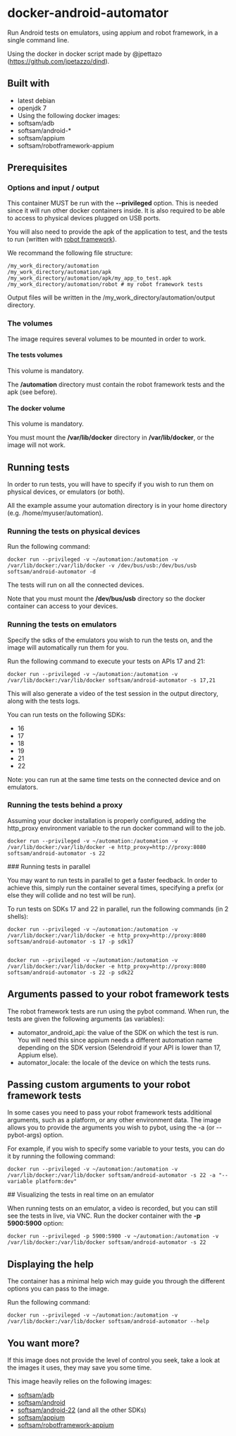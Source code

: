 # docker-android-automator
Run Android tests on emulators, using appium and robot framework, in a single command line.

Using the docker in docker script made by @jpettazo (https://github.com/jpetazzo/dind).

## Built with
- latest debian
- openjdk 7
- Using the following docker images:
 - softsam/adb
 - softsam/android-*
 - softsam/appium
 - softsam/robotframework-appium

## Prerequisites

### Options and input / output

This container MUST be run with the __--privileged__ option. This is needed since it will run other docker containers inside. It is also required to be able to access to physical devices plugged on USB ports.

You will also need to provide the apk of the application to test, and the tests to run (written with [robot framework](http://robotframework.org)).

We recommand the following file structure:

    /my_work_directory/automation
    /my_work_directory/automation/apk
    /my_work_directory/automation/apk/my_app_to_test.apk
    /my_work_directory/automation/robot # my robot framework tests

Output files will be written in the /my_work_directory/automation/output directory.

### The volumes

The image requires several volumes to be mounted in order to work.

#### The tests volumes
This volume is mandatory.

The __/automation__ directory must contain the robot framework tests and the apk (see before).

#### The docker volume
This volume is mandatory.

You must mount the __/var/lib/docker__ directory in __/var/lib/docker__, or the image will not work.

## Running tests

In order to run tests, you will have to specify if you wish to run them on physical devices, or emulators (or both).

All the example assume your automation directory is in your home directory (e.g. /home/myuser/automation).

### Running the tests on physical devices

Run the following command:

    docker run --privileged -v ~/automation:/automation -v /var/lib/docker:/var/lib/docker -v /dev/bus/usb:/dev/bus/usb softsam/android-automator -d

The tests will run on all the connected devices.

Note that you must mount the __/dev/bus/usb__ directory so the docker container can access to your devices.

### Running the tests on emulators

Specify the sdks of the emulators you wish to run the tests on, and the image will automatically run them for you.


Run the following command to execute your tests on APIs 17 and 21:

    docker run --privileged -v ~/automation:/automation -v /var/lib/docker:/var/lib/docker softsam/android-automator -s 17,21

This will also generate a video of the test session in the output directory, along with the tests logs.

You can run tests on the following SDKs:

- 16
- 17
- 18
- 19
- 21
- 22

Note: you can run at the same time tests on the connected device and on emulators.

### Running the tests behind a proxy

Assuming your docker installation is properly configured, adding the http_proxy environment variable to the run docker command will to the job.

    docker run --privileged -v ~/automation:/automation -v /var/lib/docker:/var/lib/docker -e http_proxy=http://proxy:8080 softsam/android-automator -s 22

### Running tests in parallel

You may want to run tests in parallel to get a faster feedback. In order to achieve this, simply run the container several times, specifying a prefix (or else they will collide and no test will be run).

To run tests on SDKs 17 and 22 in parallel, run the following commands (in 2 shells):


    docker run --privileged -v ~/automation:/automation -v /var/lib/docker:/var/lib/docker -e http_proxy=http://proxy:8080 softsam/android-automator -s 17 -p sdk17


    docker run --privileged -v ~/automation:/automation -v /var/lib/docker:/var/lib/docker -e http_proxy=http://proxy:8080 softsam/android-automator -s 22 -p sdk22


## Arguments passed to your robot framework tests

The robot framework tests are run using the pybot command. When run, the tests are given the following arguments (as variables):
- automator_android_api: the value of the SDK on which the test is run. You will need this since appium needs a different automation name depending on the SDK version (Selendroid if your API is lower than 17, Appium else).
- automator_locale: the locale of the device on which the tests runs.

## Passing custom arguments to your robot framework tests

In some cases you need to pass your robot framework tests additional arguments, such as a platform, or any other environment data. The image allows you to provide the arguments you wish to pybot, using the -a (or --pybot-args) option.

For example, if you wish to specify some variable to your tests, you can do it by running the following command:

    docker run --privileged -v ~/automation:/automation -v /var/lib/docker:/var/lib/docker softsam/android-automator -s 22 -a "--variable platform:dev"

## Visualizing the tests in real time on an emulator

When running tests on an emulator, a video is recorded, but you can still see the tests in live, via VNC. Run the docker container with the __-p 5900:5900__ option:

    docker run --privileged -p 5900:5900 -v ~/automation:/automation -v /var/lib/docker:/var/lib/docker softsam/android-automator -s 22

## Displaying the help

The container has a minimal help wich may guide you through the different options you can pass to the image.

Run the following command:

    docker run --privileged -v ~/automation:/automation -v /var/lib/docker:/var/lib/docker softsam/android-automator --help

## You want more?

If this image does not provide the level of control you seek, take a look at the images it uses, they may save you some time.

This image heavily relies on the following images:

- [softsam/adb](https://registry.hub.docker.com/u/softsam/adb/)
- [softsam/android](https://registry.hub.docker.com/u/softsam/android/)
- [softsam/android-22](https://registry.hub.docker.com/u/softsam/android-22/) (and all the other SDKs)
- [softsam/appium](https://registry.hub.docker.com/u/softsam/appium/)
- [softsam/robotframework-appium](https://registry.hub.docker.com/u/softsam/robotframework-appium/)


